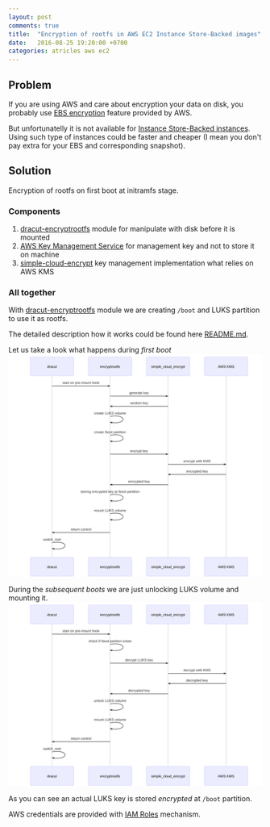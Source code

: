 ```yaml
---
layout: post
comments: true
title:  "Encryption of rootfs in AWS EC2 Instance Store-Backed images"
date:   2016-08-25 19:20:00 +0700
categories: atricles aws ec2
---
```


## Problem
If you are using AWS and care about encryption your data on disk, you 
probably use [EBS encryption][ebs-encryption] feature provided by AWS.

But unfortunatelly it is not available for [Instance Store-Backed 
instances][instance-store-backed]. Using such type of instances could be
faster and cheaper (I mean you don't pay extra for your EBS and
corresponding snapshot).

## Solution
Encryption of rootfs on first boot at initramfs stage.
  
### Components

1. [dracut-encryptrootfs][dracut-encryptrootfs-github] module for
manipulate with disk before it is mounted
1. [AWS Key Management Service][aws-kms] for management key and not to 
store it on machine
1. [simple-cloud-encrypt][simple-cloud-encrypt] key management 
implementation what relies on AWS KMS

### All together

With [dracut-encryptrootfs][dracut-encryptrootfs-github] module we are 
creating `/boot` and LUKS partition to use it as rootfs.

The detailed description how it works could be found here
[README.md][dracut-encryptrootfs-readme].

Let us take a look what happens during *first boot*
![First boot diagram][first_boot_diagram]

During the *subsequent boots* we are just unlocking LUKS volume and mounting 
it.
![Second boot diagram][second_boot_diagram]

As you can see an actual LUKS key is stored *encrypted* at `/boot`
partition.

AWS credentials are provided with [IAM Roles][iam_roles] mechanism.

<!-- first boot sequence diagram
created with http://knsv.github.io/mermaid/live_editor/

sequenceDiagram
    dracut->>encryptrootfs:start on pre-mount hook
    encryptrootfs->>simple_cloud_encrypt:gererate key
    simple_cloud_encrypt->>encryptrootfs: random key
    encryptrootfs->>encryptrootfs:create LUKS volume
    encryptrootfs->>encryptrootfs:create /boot partition
    encryptrootfs->>simple_cloud_encrypt:encrypt key
    simple_cloud_encrypt->>AWS KMS:encrypt with KMS
    AWS KMS->>simple_cloud_encrypt: encrypted key
    simple_cloud_encrypt->>encryptrootfs:encrypted key
    encryptrootfs->>encryptrootfs: storing encrypted key at /boot partition
    encryptrootfs->>encryptrootfs: mount LUKS volume
    encryptrootfs->>dracut:return control
    dracut->>dracut:switch_root
-->

<!-- second boot sequence diagram
created with http://knsv.github.io/mermaid/live_editor/

sequenceDiagram
    dracut->>encryptrootfs:start on pre-mount hook
    encryptrootfs->>encryptrootfs:check if /boot partiton exists
    encryptrootfs->>simple_cloud_encrypt: decrypt LUKS key
    simple_cloud_encrypt->>AWS KMS:decrypt with KMS
    AWS KMS->>simple_cloud_encrypt: decrypted key
    simple_cloud_encrypt->>encryptrootfs:decrypted key
    encryptrootfs->>encryptrootfs: unlock LUKS volume
    encryptrootfs->>encryptrootfs: mount LUKS volume
    encryptrootfs->>dracut:return control
    dracut->>dracut:switch_root
-->


[ebs-encryption]: http://docs.aws.amazon.com/AWSEC2/latest/UserGuide/EBSEncryption.html
[instance-store-backed]:http://docs.aws.amazon.com/AWSEC2/latest/UserGuide/RootDeviceStorage.html#RootDeviceStorageConcepts
[dracut-encryptrootfs-github]:https://github.com/zaletniy/dracut-encryptrootfs
[dracut-encryptrootfs-readme]:https://github.com/zaletniy/dracut-encryptrootfs/blob/master/README.md
[aws-kms]:https://aws.amazon.com/kms
[simple-cloud-encrypt]:https://github.com/cviecco/simple-cloud-encrypt
[first_boot_diagram]: /assets/dracut_encryptrootfs_first_boot.svg "First boot diagram"
[second_boot_diagram]: /assets/dracut_encryptrootfs_second_boot.svg "Second boot diagram"
[iam_roles]:http://docs.aws.amazon.com/AWSEC2/latest/UserGuide/iam-roles-for-amazon-ec2.html

[jekyll-docs]: http://jekyllrb.com/docs/home
[jekyll-gh]:   https://github.com/jekyll/jekyll
[jekyll-talk]: https://talk.jekyllrb.com/